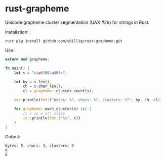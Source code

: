 rust-grapheme
=============

Unicode grapheme cluster segmentation (UAX #29) for strings in Rust.

Installation:

    rust pkg install github.com/sbillig/rust-grapheme.git

Use:

```rust
extern mod grapheme;

fn main() {
    let s = "u\u0308\u00fc";

    let by = s.len(),
        ch = s.char_len(),
        cl = grapheme::cluster_count(s);

    io::println(fmt!("bytes: %?, chars: %?, clusters: %?", by, ch, cl));

    for grapheme::each_cluster(s) |c| {
        // c is a str slice
        io::println(fmt!("%s", c))
    }
}
```
Output:
```
bytes: 5, chars: 3, clusters: 2
ü
ü
```
